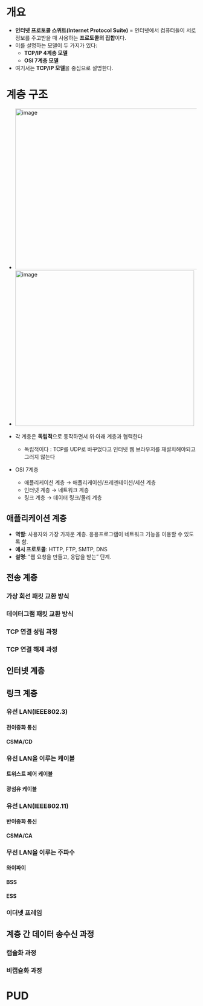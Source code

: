 # 개요
- **인터넷 프로토콜 스위트(Internet Protocol Suite)** = 인터넷에서 컴퓨터들이 서로 정보를 주고받을 때 사용하는 **프로토콜의 집합**이다.
- 이를 설명하는 모델이 두 가지가 있다:
  - **TCP/IP 4계층 모델**
  - **OSI 7계층 모델**
- 여기서는 **TCP/IP 모델**을 중심으로 설명한다.
# 계층 구조
- <img width="506" height="426" alt="image" src="https://github.com/user-attachments/assets/8276df12-7333-4bb5-b60f-564b4e9b99eb" />
- <img width="473" height="412" alt="image" src="https://github.com/user-attachments/assets/7e861017-b704-4db6-a66b-a111e0751b58" />

- 각 계층은 **독립적**으로 동작하면서 위·아래 계층과 협력한다
  - 독립적이다 : TCP를 UDP로 바꾸었다고 인터넷 웹 브라우저를 재설치해야되고 그러지 않는다
- OSI 7계층
  - 애플리케이션 계층 → 애플리케이션/프레젠테이션/세션 계층
  - 인터넷 계층 → 네트워크 계층
  - 링크 계층 → 데이터 링크/물리 계층
## 애플리케이션 계층
- **역할**: 사용자와 가장 가까운 계층. 응용프로그램이 네트워크 기능을 이용할 수 있도록 함.
- **예시 프로토콜**: HTTP, FTP, SMTP, DNS
- **설명**: “웹 요청을 만들고, 응답을 받는” 단계.
## 전송 계층
### 가상 회선 패킷 교환 방식
### 데이터그램 패킷 교환 방식
### TCP 연결 성립 과정
### TCP 연결 해제 과정
## 인터넷 계층
## 링크 계층
### 유선 LAN(IEEE802.3)
#### 전이중화 통신
#### CSMA/CD
### 유선 LAN을 이루는 케이블
#### 트위스트 페어 케이블
#### 광섬유 케이블
### 유선 LAN(IEEE802.11)
#### 반이중화 통신
#### CSMA/CA
### 무선 LAN을 이루는 주파수
#### 와이파이
#### BSS
#### ESS
### 이더넷 프레임
## 계층 간 데이터 송수신 과정
### 캡슐화 과정
### 비캡슐화 과정
# PUD
